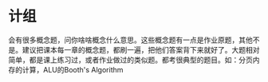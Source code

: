 # 计组
会有很多概念题，问你啥啥概念什么意思。这些概念题有一点是作业原题，其他不是。建议把课本每一章的概念题，都刷一遍，把他们答案背下来就好了。大题相对简单，都是课上练习过，或者作业做过的类似题。都考很典型的题目。如：分页内存的计算，ALU的Booth's Algorithm